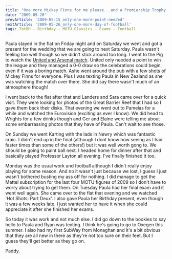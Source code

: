 ```yaml
---
title: "One more Mickey Finns for me please...and a Premiership Trophy too!"
date: "2009-05-20"
prevArticle: '2009-05-15_only-one-more-point-needed'
nextArticle: '2009-05-26_only-one-more-day-of-football'
tags: TotBH - Birthday - MOTU Classics - Exams - Football
---
```

Paula stayed in the flat on Friday night and on Saturday we went and got a present for the wedding that we are going to next Saturday. Paula wasn't feeling too well though so we didn't stick around too long. I went to the Pig to watch the [United and Arsenal match](http://www.rte.ie/sport/soccer/2009/0516/manutd_arsenal.html). United only needed a point to win the league and they managed a 0-0 draw so the celebrations could begin, even if it was a boring match. Ashe went around the pub with a few shots of Mickey Finns for everyone. Plus I was texting Paula in New Zealand as she was watching the match over there. She did say there wasn't much of an atmosphere though!

I went back to the flat after that and Landers and Sara came over for a quick visit. They were looking for photos of the Great Barrier Reef that I had so I gave them back their disks. That evening we went out to Pamelas for a while and watched the Eurovision (exciting as ever I know). We did head to Wrights for a few drinks though and Ger and Elaine were telling me about some embarrassing photos that they have of Paula. Can't wait to see those.

On Sunday we went Karting with the lads in Newry which was fantastic craic. I didn't end up in the final (although I dont know how seeing as I had faster times than some of the others!) but it was well worth gong to. We should be going to paint ball next. I headed home for dinner after that and basically played Professor Layton all evening. I've finally finished it too.

Monday was the usual work and football although I didn't really enjoy playing for some reason. And no it wasn't just because we lost, I guess I just wasn't bothered busting my ass off for nothing. I did manage to get the Mattel subscription for the last four MOTU figures of 2009 so I don't have to worry about trying to get them. On Tuesday Paula had her final exam and it went well again. She came over to the flat that evening and we watched 'Hot Shots: Part Deux'. I also gave Paula her Birthday present, even though it was a few weeks late. I just wanted her to have it when she could appreciate it after she finished her exams.

So today it was work and not much else. I did go down to the bookies to say hello to Paula and Ryan was texting. I think he's going to go to Oxegen this summer. I also had my first SubWay from Monaghan and it's a bit obvious that they are all new in there as they're not too sure on their feet. But I guess they'll get better as they go on.

Paddy.